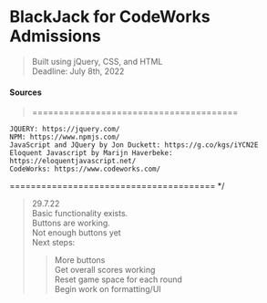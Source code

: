 # BlackJack for CodeWorks Admissions
> Built using jQuery, CSS, and HTML  
> Deadline: July 8th, 2022


#### Sources
>=======================================
 
    JQUERY: https://jquery.com/
    NPM: https://www.npmjs.com/
    JavaScript and JQuery by Jon Duckett: https://g.co/kgs/iYCN2E
    Eloquent Javascript by Marijn Haverbeke: https://eloquentjavascript.net/
    CodeWorks: https://www.codeworks.com/
    
 ======================================= */


 >29.7.22  
 >Basic functionality exists.  
 >Buttons are working.  
 >Not enough buttons yet  
 >Next steps:  
 >>More buttons  
 >>Get overall scores working  
 >>Reset game space for each round  
 >>Begin work on formatting/UI  




